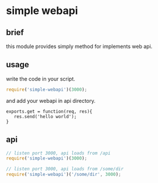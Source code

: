 # simple webapi

## brief

this module provides simply method for implements web api.

## usage

write the code in your script.

```javascript
require('simple-webapi')(3000);
```

and add your webapi in api directory.

```
exports.get = function(req, res){
   res.send('hello world');
}
```

## api

```javascript
// listen port 3000, api loads from /api
require('simple-webapi')(3000);

// listen port 3000, api loads from /some/dir
require('simple-webapi')('/some/dir', 3000);
```


